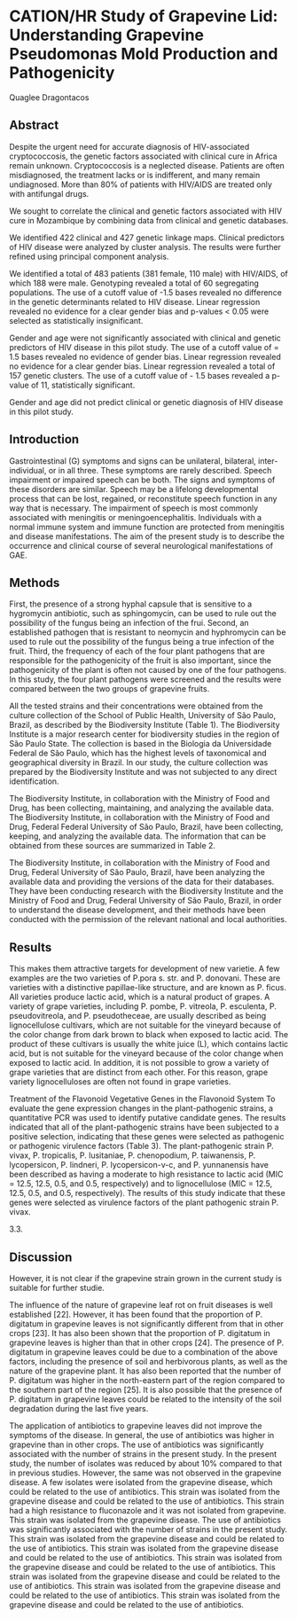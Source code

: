 # CATION/HR Study of Grapevine Lid: Understanding Grapevine Pseudomonas Mold Production and Pathogenicity
Quaglee Dragontacos


## Abstract
Despite the urgent need for accurate diagnosis of HIV-associated cryptococcosis, the genetic factors associated with clinical cure in Africa remain unknown. Cryptococcosis is a neglected disease. Patients are often misdiagnosed, the treatment lacks or is indifferent, and many remain undiagnosed. More than 80% of patients with HIV/AIDS are treated only with antifungal drugs.

We sought to correlate the clinical and genetic factors associated with HIV cure in Mozambique by combining data from clinical and genetic databases.

We identified 422 clinical and 427 genetic linkage maps. Clinical predictors of HIV disease were analyzed by cluster analysis. The results were further refined using principal component analysis.

We identified a total of 483 patients (381 female, 110 male) with HIV/AIDS, of which 188 were male. Genotyping revealed a total of 60 segregating populations. The use of a cutoff value of -1.5 bases revealed no difference in the genetic determinants related to HIV disease. Linear regression revealed no evidence for a clear gender bias and p-values < 0.05 were selected as statistically insignificant.

Gender and age were not significantly associated with clinical and genetic predictors of HIV disease in this pilot study. The use of a cutoff value of = 1.5 bases revealed no evidence of gender bias. Linear regression revealed no evidence for a clear gender bias. Linear regression revealed a total of 157 genetic clusters. The use of a cutoff value of - 1.5 bases revealed a p-value of 11, statistically significant.

Gender and age did not predict clinical or genetic diagnosis of HIV disease in this pilot study.


## Introduction
Gastrointestinal (G) symptoms and signs can be unilateral, bilateral, inter-individual, or in all three. These symptoms are rarely described. Speech impairment or impaired speech can be both. The signs and symptoms of these disorders are similar. Speech may be a lifelong developmental process that can be lost, regained, or reconstitute speech function in any way that is necessary. The impairment of speech is most commonly associated with meningitis or meningoencephalitis. Individuals with a normal immune system and immune function are protected from meningitis and disease manifestations. The aim of the present study is to describe the occurrence and clinical course of several neurological manifestations of GAE.


## Methods
First, the presence of a strong hyphal capsule that is sensitive to a hygromycin antibiotic, such as sphingomycin, can be used to rule out the possibility of the fungus being an infection of the frui. Second, an established pathogen that is resistant to neomycin and hyphromycin can be used to rule out the possibility of the fungus being a true infection of the fruit. Third, the frequency of each of the four plant pathogens that are responsible for the pathogenicity of the fruit is also important, since the pathogenicity of the plant is often not caused by one of the four pathogens. In this study, the four plant pathogens were screened and the results were compared between the two groups of grapevine fruits.

All the tested strains and their concentrations were obtained from the culture collection of the School of Public Health, University of São Paulo, Brazil, as described by the Biodiversity Institute (Table 1). The Biodiversity Institute is a major research center for biodiversity studies in the region of São Paulo State. The collection is based in the Biologia da Universidade Federal de São Paulo, which has the highest levels of taxonomical and geographical diversity in Brazil. In our study, the culture collection was prepared by the Biodiversity Institute and was not subjected to any direct identification.

The Biodiversity Institute, in collaboration with the Ministry of Food and Drug, has been collecting, maintaining, and analyzing the available data. The Biodiversity Institute, in collaboration with the Ministry of Food and Drug, Federal Federal University of São Paulo, Brazil, have been collecting, keeping, and analyzing the available data. The information that can be obtained from these sources are summarized in Table 2.

The Biodiversity Institute, in collaboration with the Ministry of Food and Drug, Federal University of São Paulo, Brazil, have been analyzing the available data and providing the versions of the data for their databases. They have been conducting research with the Biodiversity Institute and the Ministry of Food and Drug, Federal University of São Paulo, Brazil, in order to understand the disease development, and their methods have been conducted with the permission of the relevant national and local authorities.


## Results
This makes them attractive targets for development of new varietie. A few examples are the two varieties of P.pora s. str. and P. donovani. These are varieties with a distinctive papillae-like structure, and are known as P. ficus. All varieties produce lactic acid, which is a natural product of grapes. A variety of grape varieties, including P. pombe, P. vitreola, P. esculenta, P. pseudovitreola, and P. pseudotheceae, are usually described as being lignocellulose cultivars, which are not suitable for the vineyard because of the color change from dark brown to black when exposed to lactic acid. The product of these cultivars is usually the white juice (L), which contains lactic acid, but is not suitable for the vineyard because of the color change when exposed to lactic acid. In addition, it is not possible to grow a variety of grape varieties that are distinct from each other. For this reason, grape variety lignocelluloses are often not found in grape varieties.

Treatment of the Flavonoid Vegetative Genes in the Flavonoid System
To evaluate the gene expression changes in the plant-pathogenic strains, a quantitative PCR was used to identify putative candidate genes. The results indicated that all of the plant-pathogenic strains have been subjected to a positive selection, indicating that these genes were selected as pathogenic or pathogenic virulence factors (Table 3). The plant-pathogenic strain P. vivax, P. tropicalis, P. lusitaniae, P. chenopodium, P. taiwanensis, P. lycopersicon, P. lindneri, P. lycopersicon-v-c, and P. yunnanensis have been described as having a moderate to high resistance to lactic acid (MIC = 12.5, 12.5, 0.5, and 0.5, respectively) and to lignocellulose (MIC = 12.5, 12.5, 0.5, and 0.5, respectively). The results of this study indicate that these genes were selected as virulence factors of the plant pathogenic strain P. vivax.

3.3.


## Discussion
However, it is not clear if the grapevine strain grown in the current study is suitable for further studie.

The influence of the nature of grapevine leaf rot on fruit diseases is well established [22]. However, it has been found that the proportion of P. digitatum in grapevine leaves is not significantly different from that in other crops [23]. It has also been shown that the proportion of P. digitatum in grapevine leaves is higher than that in other crops [24]. The presence of P. digitatum in grapevine leaves could be due to a combination of the above factors, including the presence of soil and herbivorous plants, as well as the nature of the grapevine plant. It has also been reported that the number of P. digitatum was higher in the north-eastern part of the region compared to the southern part of the region [25]. It is also possible that the presence of P. digitatum in grapevine leaves could be related to the intensity of the soil degradation during the last five years.

The application of antibiotics to grapevine leaves did not improve the symptoms of the disease. In general, the use of antibiotics was higher in grapevine than in other crops. The use of antibiotics was significantly associated with the number of strains in the present study. In the present study, the number of isolates was reduced by about 10% compared to that in previous studies. However, the same was not observed in the grapevine disease. A few isolates were isolated from the grapevine disease, which could be related to the use of antibiotics. This strain was isolated from the grapevine disease and could be related to the use of antibiotics. This strain had a high resistance to fluconazole and it was not isolated from grapevine. This strain was isolated from the grapevine disease. The use of antibiotics was significantly associated with the number of strains in the present study. This strain was isolated from the grapevine disease and could be related to the use of antibiotics. This strain was isolated from the grapevine disease and could be related to the use of antibiotics. This strain was isolated from the grapevine disease and could be related to the use of antibiotics. This strain was isolated from the grapevine disease and could be related to the use of antibiotics. This strain was isolated from the grapevine disease and could be related to the use of antibiotics. This strain was isolated from the grapevine disease and could be related to the use of antibiotics.
